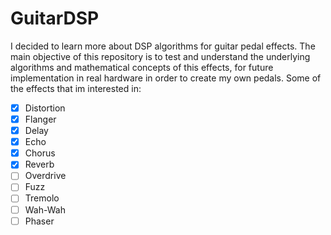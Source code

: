 # GuitarDSP
I decided to learn more about DSP algorithms for guitar pedal effects. The main objective of this repository is to 
test and understand the underlying algorithms and mathematical concepts of this effects, for future implementation in
real hardware in order to create my own pedals.
Some of the effects that im interested in:

- [x] Distortion
- [x] Flanger
- [x] Delay
- [x] Echo
- [x] Chorus
- [x] Reverb
- [ ] Overdrive
- [ ] Fuzz
- [ ] Tremolo
- [ ] Wah-Wah
- [ ] Phaser
